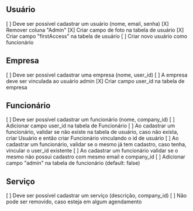 
## Usuário
[ ] Deve ser possível cadastrar um usuário (nome, email, senha)
[X] Remover coluna "Admin"
[X] Criar campo de foto na tabela de usuário
[X] Criar campo "firstAccess" na tabela de usuário
[ ] Criar novo usuário como funcionário

## Empresa
[ ] Deve ser possivel cadastrar uma empresa (nome, user_id)
[ ] A empresa deve ser vinculada ao usuário admin
[X] Criar campo user_id na tabela de empresa

## Funcionário
[ ] Deve ser possível cadastrar um funcionário (nome, company_id)
[ ] Adicionar campo user_id na tabela de Funcionário 
[ ] Ao cadastrar um funcionário, validar se não existe na tabela de usuário, caso
    não exista, criar Usuário e então criar Funcionário vinculando o id de usuário
[ ] Ao cadastrar um funcionário, validar se o mesmo já tem cadastro, caso
    tenha, vincular o user_id existente
[ ] Ao cadastrar um funcionário validar se o mesmo não possui cadastro com mesmo 
    email e company_id
[ ] Adicionar campo "admin" na tabela de funcionário (default: false)

## Serviço
[ ] Deve ser possível cadastrar um serviço (descrição, company_id)
[ ] Não pode ser removido, caso esteja em algum agendamento
